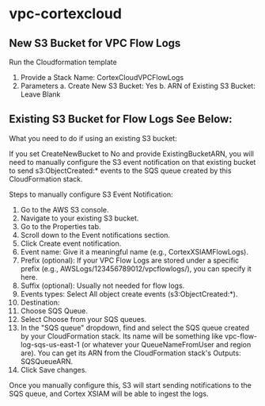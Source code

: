 # vpc-cortexcloud

## New S3 Bucket for VPC Flow Logs
Run the Cloudformation template
1. Provide a Stack Name: CortexCloudVPCFlowLogs
2. Parameters
   a. Create New S3 Bucket: Yes
   b. ARN of Existing S3 Bucket: Leave Blank

## Existing S3 Bucket for Flow Logs See Below:
What you need to do if using an existing S3 bucket:

If you set CreateNewBucket to No and provide ExistingBucketARN, you will need to manually configure the S3 event notification on that existing bucket to send s3:ObjectCreated:* events to the SQS queue created by this CloudFormation stack.

Steps to manually configure S3 Event Notification:

1. Go to the AWS S3 console.
2. Navigate to your existing S3 bucket.
3. Go to the Properties tab.
4. Scroll down to the Event notifications section.
5. Click Create event notification.
6. Event name: Give it a meaningful name (e.g., CortexXSIAMFlowLogs).
7. Prefix (optional): If your VPC Flow Logs are stored under a specific prefix (e.g., AWSLogs/123456789012/vpcflowlogs/), you can specify it here.
8. Suffix (optional): Usually not needed for flow logs.
9. Events types: Select All object create events (s3:ObjectCreated:*).
10. Destination:
11. Choose SQS Queue.
12. Select Choose from your SQS queues.
13. In the "SQS queue" dropdown, find and select the SQS queue created by your CloudFormation stack. Its name will be something like vpc-flow-log-sqs-us-east-1 (or whatever your QueueNameFromUser and region are). You can get its ARN from the CloudFormation stack's Outputs: SQSQueueARN.
14. Click Save changes.

Once you manually configure this, S3 will start sending notifications to the SQS queue, and Cortex XSIAM will be able to ingest the logs.
